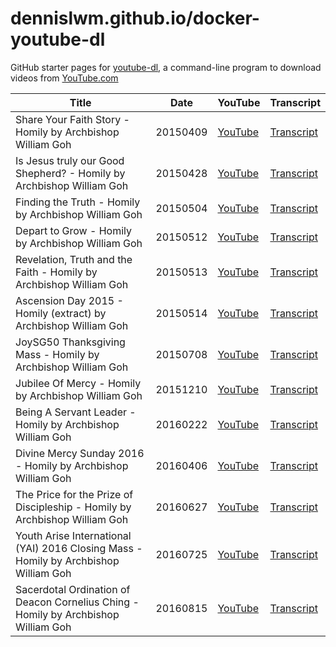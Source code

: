 # dennislwm.github.io/docker-youtube-dl

GitHub starter pages for [youtube-dl](https://github.com/ytdl-org/youtube-dl), a command-line program to download videos from [YouTube.com](https://youtube.com)

| Title                                                                                | Date     | YouTube                                 | Transcript                                                                                                                                               |
| ------------------------------------------------------------------------------------ | -------- | --------------------------------------- | -------------------------------------------------------------------------------------------------------------------------------------------------------- |
| Share Your Faith Story - Homily by Archbishop William Goh                            | 20150409 | [YouTube](https://youtu.be/rPObPg7sEMQ) | [Transcript](https://dennislwm.github.io/docker-youtube-dl/homily/20150409ShareYourFaithStoryHomilybyArchbishopWilliamGoh.en.txt)                        |
| Is Jesus truly our Good Shepherd? - Homily by Archbishop William Goh                 | 20150428 | [YouTube](https://youtu.be/Hzbm9cViu_A) | [Transcript](https://dennislwm.github.io/docker-youtube-dl/homily/20150428IsJesustrulyourGoodShepherdHomilybyArchbishopWilliamGoh.en.txt)                |
| Finding the Truth  - Homily by Archbishop William Goh                                | 20150504 | [YouTube](https://youtu.be/Iq1_78nO-QY) | [Transcript](https://dennislwm.github.io/docker-youtube-dl/homily/20150504FindingtheTruthHomilybyArchbishopWilliamGoh.en.txt)                            |
| Depart to Grow - Homily by Archbishop William Goh                                    | 20150512 | [YouTube](https://youtu.be/FCW10eEFIPY) | [Transcript](https://dennislwm.github.io/docker-youtube-dl/homily/20150512DeparttoGrowHomilybyArchbishopWilliamGoh.en.txt)                               |
| Revelation, Truth and the Faith - Homily by Archbishop William Goh                   | 20150513 | [YouTube](https://youtu.be/_oXvRktpevI) | [Transcript](https://dennislwm.github.io/docker-youtube-dl/homily/20150513RevelationTruthandtheFaithHomilybyArchbishopWilliamGoh.en.txt)                 |
| Ascension Day 2015 - Homily (extract) by Archbishop William Goh                      | 20150514 | [YouTube](https://youtu.be/bv0F6nH10FI) | [Transcript](https://dennislwm.github.io/docker-youtube-dl/homily/20150514AscensionDay2015HomilyextractbyArchbishopWilliamGoh.en.txt)                    |
| JoySG50 Thanksgiving Mass - Homily by Archbishop William Goh                         | 20150708 | [YouTube](https://youtu.be/GDpp-tuj5Qg) | [Transcript](https://dennislwm.github.io/docker-youtube-dl/homily/20150708JoySG50ThanksgivingMassHomilybyArchbishopWilliamGoh.en.txt)                    |
| Jubilee Of Mercy - Homily by Archbishop William Goh                                  | 20151210 | [YouTube](https://youtu.be/orhmkA7XAkY) | [Transcript](https://dennislwm.github.io/docker-youtube-dl/homily/20151210JubileeOfMercyHomilybyArchbishopWilliamGoh.en.txt)                             |
| Being A Servant Leader - Homily by Archbishop William Goh                            | 20160222 | [YouTube](https://youtu.be/oWGlIvc-5Xg) | [Transcript](https://dennislwm.github.io/docker-youtube-dl/homily/20160222BeingAServantLeaderHomilybyArchbishopWilliamGoh.en.txt)                        |
| Divine Mercy Sunday 2016 - Homily by Archbishop William Goh                          | 20160406 | [YouTube](https://youtu.be/nojc8RMGsDM) | [Transcript](https://dennislwm.github.io/docker-youtube-dl/homily/20160406DivineMercySunday2016HomilybyArchbishopWilliamGoh.en.txt)                      |
| The Price for the Prize of Discipleship - Homily by Archbishop William Goh           | 20160627 | [YouTube](https://youtu.be/hrOwoRvIbLY) | [Transcript](https://dennislwm.github.io/docker-youtube-dl/homily/20160627ThePriceforthePrizeofDiscipleshipHomilybyArchbishopWilliamGoh.en.txt)          |
| Youth Arise International (YAI) 2016 Closing Mass - Homily by Archbishop William Goh | 20160725 | [YouTube](https://youtu.be/cebsxWDM54U) | [Transcript](https://dennislwm.github.io/docker-youtube-dl/homily/20160725YouthAriseInternationalYAI2016ClosingMassHomilybyArchbishopWilliamGoh.en.txt)  |
| Sacerdotal Ordination of Deacon Cornelius Ching - Homily by Archbishop William Goh   | 20160815 | [YouTube](https://youtu.be/wvhelXOZ6zo) | [Transcript](https://dennislwm.github.io/docker-youtube-dl/homily/20160815SacerdotalOrdinationofDeaconCorneliusChingHomilybyArchbishopWilliamGoh.en.txt) |
